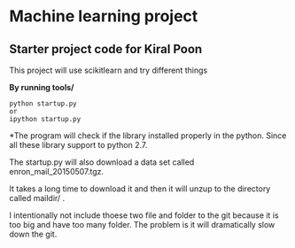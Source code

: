 Machine learning project
=========================
Starter project code for Kiral Poon
------------------------------------
This project will use scikitlearn and try different things

**By running tools/**

	python startup.py
	or
	ipython startup.py

*The program will check if the library installed properly in the python. Since all these library support to python 2.7.

The startup.py will also download a data set called enron_mail_20150507.tgz.

It takes a long time to download it and then it will unzup to the directory called maildir/ . 

I intentionally not include thoese two file and folder to the git because it is too big and have too many folder.
The problem is it will dramatically slow down the git. 